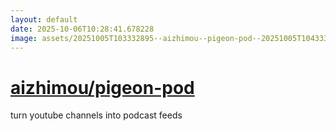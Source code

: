 ```yaml
---
layout: default
date: 2025-10-06T10:28:41.678228
image: assets/20251005T103332895--aizhimou--pigeon-pod--20251005T104333848--cropped.png
---
```


# [aizhimou/pigeon-pod](https://github.com/aizhimou/pigeon-pod)

turn youtube channels into podcast feeds
